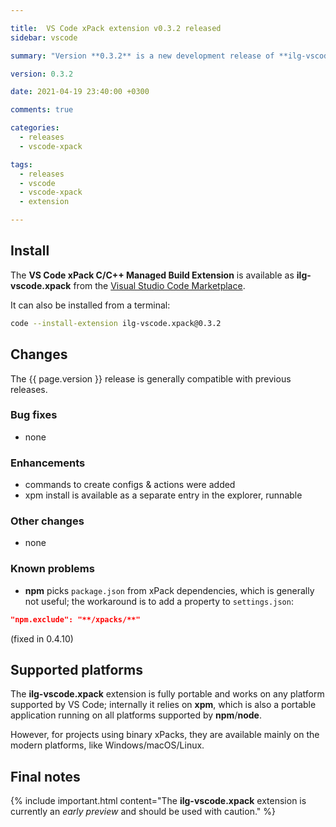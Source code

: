```yaml
---

title:  VS Code xPack extension v0.3.2 released
sidebar: vscode

summary: "Version **0.3.2** is a new development release of **ilg-vscode.xpack**; it adds commands to create configurations & actions."

version: 0.3.2

date: 2021-04-19 23:40:00 +0300

comments: true

categories:
  - releases
  - vscode-xpack

tags:
  - releases
  - vscode
  - vscode-xpack
  - extension

---
```


## Install

The **VS Code xPack C/C++ Managed Build Extension** is
available as **ilg-vscode.xpack** from the
[Visual Studio Code Marketplace](https://marketplace.visualstudio.com/items?itemName=ilg-vscode.xpack).

It can also be installed from a terminal:

```sh
code --install-extension ilg-vscode.xpack@0.3.2
```

## Changes

The {{ page.version }} release
is generally compatible with previous releases.

### Bug fixes

- none

### Enhancements

- commands to create configs & actions were added
- xpm install is available as a separate entry in the explorer, runnable


### Other changes

- none

### Known problems

- **npm** picks `package.json` from xPack dependencies, which is generally
  not useful; the workaround is to add a property to `settings.json`:

```json
"npm.exclude": "**/xpacks/**"
```

(fixed in 0.4.10)

## Supported platforms

The **ilg-vscode.xpack** extension is fully portable and works on any
platform supported by VS Code; internally it relies on **xpm**, which
is also a portable application running on all platforms supported
by **npm**/**node**.

However, for projects using binary xPacks, they are available mainly
on the modern platforms, like Windows/macOS/Linux.

## Final notes

{% include important.html content="The **ilg-vscode.xpack** extension
is currently an _early preview_ and should be used with caution." %}
